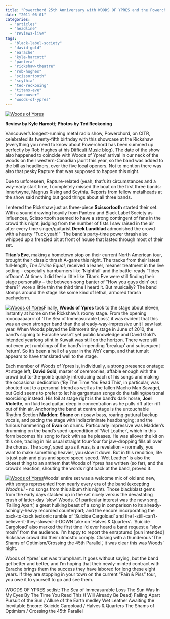 ```yaml
---
title: "Powerchord 25th Anniversary with WOODS OF YPRES and the Powerchord bands!"
date: "2011-06-01"
categories: 
  - "articles"
  - "headline"
  - "reviews-live"
tags: 
  - "black-label-society"
  - "david-gold"
  - "earache"
  - "kyle-harcott"
  - "pantera"
  - "rickshaw-theatre"
  - "rob-hughes"
  - "scissortooth"
  - "scythia"
  - "ted-reckoning"
  - "titans-eve"
  - "vancouver"
  - "woods-of-ypres"
---
```


[![](http://www.hellbound.ca/wp-content/uploads/2011/05/5769043588_1e4632c325_z-595x396.jpg "Woods of Ypres")](http://www.hellbound.ca/wp-content/uploads/2011/05/5769043588_1e4632c325_z.jpg)

**Review by Kyle Harcott; Photos by Ted Reckoning**

Vancouver’s longest-running metal radio show, Powerchord, on CITR, celebrated its twenty-fifth birthday with this showcase at the Rickshaw (everything you need to know about Powerchord has been summed up perfectly by Rob Hughes at his [Difficult Music blog](http://diffmusic.blogspot.com/2011/05/25-years-of-powerchord.html "Difficult Music blog")). The date of the show also happened to coincide with Woods of Ypres’ arrival in our neck of the woods on their western-Canadian jaunt this year, so the band was added to the bill as headliners, over the five local openers. Not to mention there was also that pesky Rapture that was supposed to happen this night.

Due to unforeseen, Rapture-related (yeah, that’s it) circumstances and a way-early start time, I completely missed the boat on the first three bands: Innertwyne, Magnus Rising and Scythia. Reports from fellow metalheads at the show said nothing but good things about all three bands.

I entered the Rickshaw just as three-piece **Scissortooth** started their set. With a sound drawing heavily from Pantera and Black Label Society as influences, Scissortooth seemed to have a strong contingent of fans in the crowd this night, judging from the number of fists I saw raised in the air after every time singer/guitarist **Derek Lundblad** admonished the crowd with a hearty “Fuck yeah!”  The band’s party-time power thrash also whipped up a frenzied pit at front of house that lasted through most of their set.

**Titan’s Eve**, making a hometown stop on their current North American tour, brought their classic thrash A-game this night. The tracks from their latest full-length, _The Divine Equal_, received a leaner, meaner treatment in the live setting – especially barnburners like ‘Nightfall’ and the battle-ready ‘Tides ofDoom’. At times it did feel a little like Titan’s Eve were still finding their stage personality – the between-song banter of “How you guys doin’ out there?” wore a little thin the third time I heard it. But musically? The band stomps around the stage like some kind of lethal, armored thrash pachyderm.

[![](http://www.hellbound.ca/wp-content/uploads/2011/05/5768501875_fa8ba6b093_z-290x434.jpg "Woods of Ypres")](http://www.hellbound.ca/wp-content/uploads/2011/05/5768501875_fa8ba6b093_z.jpg)Finally, **Woods of Ypres** took to the stage about eleven, instantly at home on the Rickshaw’s roomy stage. From the opening rooooaaaaarrr of ‘The Sea of Immeasurable Loss’, it was evident that this was an even stronger band than the already-way-impressive unit I saw last year. When Woods played the Biltmore’s tiny stage in June of 2010, the band’s signing to Earache wasn’t yet public knowledge and David Gold’s intended yearlong stint in Kuwait was still on the horizon. There were still not even yet rumblings of the band’s impending ‘breakup’ and subsequent ‘return’. So it’s been a hell of a year in the WoY camp, and that tumult appears to have translated well to the stage.

Each member of Woods of Ypres is, individually, a strong presence onstage: At stage left, **David Gold**, master of ceremonies, affable enough with the crowd but to-the-point: quickly introducing each of his songs and making the occasional dedication (‘By The Time You Read This’, in particular, was shouted-out to a personal friend as well as the fallen Macho Man Savage), but Gold seems to prefer to let his gargantuan songs do the talking/personal exorcising instead. His foil at stage right is the band’s dark horse, **Joel Violette**, on fluid lead guitar, deep in concentration as he pulls riff after riff out of thin air. Anchoring the band at centre stage is the untouchable Rhythm Section **Madden**: **Shane** on ripsaw bass, roaring guttural backup vocals, and pacing the stage with indiscriminate headbanging; and the furious hammering of **Evan** on drums. Particularly impressive was Madden’s drumming on the band’s sped-uprendition of ‘Wet Leather’, which in this form becomes his song to fuck with as he pleases. He was allover the kit on this one, trading in his usual straight four-four for jaw-dropping fills all over the chorus. The song’, sped up as it was, is a revelation – normally, you want to make something heavier, you slow it down. But in this rendition, life is just pain and piss and speed speed speed. ‘Wet Leather’ is also the closest thing to an anthem that Woods of Ypres has written (so far), and the crowd’s reaction, shouting the words right back at the band, proved it.

[![](http://www.hellbound.ca/wp-content/uploads/2011/05/5769043748_a2039227a4_z-290x434.jpg "Woods of Ypres")](http://www.hellbound.ca/wp-content/uploads/2011/05/5769043748_a2039227a4_z.jpg)Woods’ entire set was a welcome mix of old and new, with songs represented from nearly every era of the band (excepting _Woods III_ - no songs from this album this night). Those blackblast gems from the early days stacked up in the set nicely versus the devastating crush of latter-day ‘slow’ Woods. Of particular interest was the new song, ‘Falling Apart’, a great hulking beast of a song in comparison to its already-achingly-heavy recorded counterpart; and the encore incorporating the back-to-back tectonic rumble of ‘Suicide Cargoload’ and the I-still-can’t-believe-it-they-slowed-it-DOWN take on ‘Halves & Quarters’. ‘Suicide Cargoload’ also marked the first time I’d ever heard a band request a “slow mosh” from the audience. I’m happy to report the enraptured \[pun intended\] Rickshaw crowd did their utmostto comply. Closing with a thunderous ‘The Shams of Optimism/Crossing the 45th Parallel’, it was clear this was Woods’ night.

Woods of Ypres’ set was triumphant. It goes without saying, but the band get better and better, and I’m hoping that their newly-minted contract with Earache brings them the success they have labored for long these eight years. If they are stopping in your town on the current “Pain & Piss” tour, you owe it to yourself to go and see them.

WOODS OF YPRES setlist: The Sea of Immeasurable Loss The Sun Was In My Eyes By The Time You Read This (I Will Already Be Dead) Falling Apart Pursuit of the Sun / Allure of the Earth medley Wet Leather Awaiting the Inevitable Encore: Suicide Cargoload / Halves & Quarters The Shams of Optimism / Crossing the 45th Parallel
